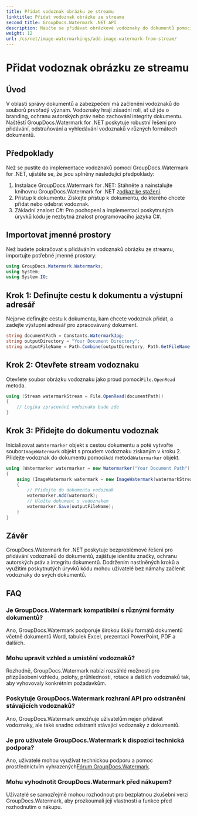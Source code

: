 ```yaml
---
title: Přidat vodoznak obrázku ze streamu
linktitle: Přidat vodoznak obrázku ze streamu
second_title: GroupDocs.Watermark .NET API
description: Naučte se přidávat obrázkové vodoznaky do dokumentů pomocí GroupDocs.Watermark for .NET. Postupujte podle našeho podrobného průvodce pro bezproblémovou integraci vodoznaku.
weight: 12
url: /cs/net/image-watermarkings/add-image-watermark-from-stream/
---
```


# Přidat vodoznak obrázku ze streamu

## Úvod
V oblasti správy dokumentů a zabezpečení má začlenění vodoznaků do souborů prvořadý význam. Vodoznaky hrají zásadní roli, ať už jde o branding, ochranu autorských práv nebo zachování integrity dokumentu. Naštěstí GroupDocs.Watermark for .NET poskytuje robustní řešení pro přidávání, odstraňování a vyhledávání vodoznaků v různých formátech dokumentů.
## Předpoklady
Než se pustíte do implementace vodoznaků pomocí GroupDocs.Watermark for .NET, ujistěte se, že jsou splněny následující předpoklady:
1.  Instalace GroupDocs.Watermark for .NET: Stáhněte a nainstalujte knihovnu GroupDocs.Watermark for .NET z[odkaz ke stažení](https://releases.groupdocs.com/Watermark/net/).
2. Přístup k dokumentu: Získejte přístup k dokumentu, do kterého chcete přidat nebo odebrat vodoznak.
3. Základní znalost C#: Pro pochopení a implementaci poskytnutých úryvků kódu je nezbytná znalost programovacího jazyka C#.

## Importovat jmenné prostory
Než budete pokračovat s přidáváním vodoznaků obrázku ze streamu, importujte potřebné jmenné prostory:
```csharp
using GroupDocs.Watermark.Watermarks;
using System;
using System.IO;
```

## Krok 1: Definujte cestu k dokumentu a výstupní adresář
Nejprve definujte cestu k dokumentu, kam chcete vodoznak přidat, a zadejte výstupní adresář pro zpracovávaný dokument.
```csharp
string documentPath = Constants.WatermarkJpg;
string outputDirectory = "Your Document Directory";
string outputFileName = Path.Combine(outputDirectory, Path.GetFileName(documentPath));
```
## Krok 2: Otevřete stream vodoznaku
 Otevřete soubor obrázku vodoznaku jako proud pomocí`File.OpenRead` metoda.
```csharp
using (Stream watermarkStream = File.OpenRead(documentPath))
{
    // Logika zpracování vodoznaku bude zde
}
```
## Krok 3: Přidejte do dokumentu vodoznak
 Inicializovat a`Watermarker` objekt s cestou dokumentu a poté vytvořte soubor`ImageWatermark` objekt s proudem vodoznaku získaným v kroku 2. Přidejte vodoznak do dokumentu pomocí`Add` metoda`Watermarker` objekt.
```csharp
using (Watermarker watermarker = new Watermarker("Your Document Path"))
{
    using (ImageWatermark watermark = new ImageWatermark(watermarkStream))
    {
        // Přidejte do dokumentu vodoznak
        watermarker.Add(watermark);
        // Uložte dokument s vodoznakem
        watermarker.Save(outputFileName);
    }
}
```

## Závěr
GroupDocs.Watermark for .NET poskytuje bezproblémové řešení pro přidávání vodoznaků do dokumentů, zajišťuje identitu značky, ochranu autorských práv a integritu dokumentů. Dodržením nastíněných kroků a využitím poskytnutých úryvků kódu mohou uživatelé bez námahy začlenit vodoznaky do svých dokumentů.
## FAQ
### Je GroupDocs.Watermark kompatibilní s různými formáty dokumentů?
Ano, GroupDocs.Watermark podporuje širokou škálu formátů dokumentů včetně dokumentů Word, tabulek Excel, prezentací PowerPoint, PDF a dalších.
### Mohu upravit vzhled a umístění vodoznaků?
Rozhodně, GroupDocs.Watermark nabízí rozsáhlé možnosti pro přizpůsobení vzhledu, polohy, průhlednosti, rotace a dalších vodoznaků tak, aby vyhovovaly konkrétním požadavkům.
### Poskytuje GroupDocs.Watermark rozhraní API pro odstranění stávajících vodoznaků?
Ano, GroupDocs.Watermark umožňuje uživatelům nejen přidávat vodoznaky, ale také snadno odstranit stávající vodoznaky z dokumentů.
### Je pro uživatele GroupDocs.Watermark k dispozici technická podpora?
 Ano, uživatelé mohou využívat technickou podporu a pomoc prostřednictvím vyhrazených[Fórum GroupDocs.Watermark](https://forum.groupdocs.com/c/watermark/19).
### Mohu vyhodnotit GroupDocs.Watermark před nákupem?
Uživatelé se samozřejmě mohou rozhodnout pro bezplatnou zkušební verzi GroupDocs.Watermark, aby prozkoumali její vlastnosti a funkce před rozhodnutím o nákupu.